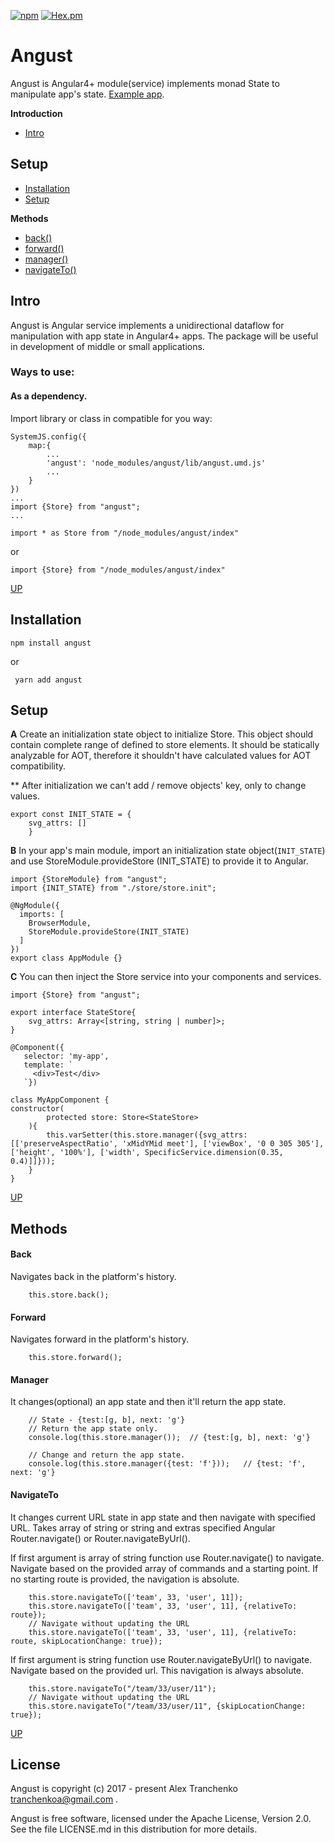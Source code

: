 [![npm](https://img.shields.io/npm/dw/localeval.svg)](https://github.com/sash-ua/angust)
[![Hex.pm](https://img.shields.io/hexpm/l/plug.svg)](https://github.com/sash-ua/angust)


# Angust

Angust is Angular4+ module(service) implements monad State to manipulate app's state. [Example app](https://github.com/sash-ua/gen_drift_monad-ts_a4).

**Introduction**
* [Intro](#intro)

## Setup
* [Installation](#installation)
* [Setup](#setup)

**Methods**
* [back()](#back)
* [forward()](#forward)
* [manager()](#manager)
* [navigateTo()](#navigateto)

## Intro

Angust is Angular service implements a unidirectional dataflow for manipulation with app state in Angular4+ apps. The package will be useful in development of middle or small applications.

### Ways to use:

#### As a dependency.

Import library or class in compatible for you way:
```
SystemJS.config({
	map:{
		...
		'angust': 'node_modules/angust/lib/angust.umd.js'
		...
	}
})
...
import {Store} from "angust";
...
```
```
import * as Store from "/node_modules/angust/index"
```
or
```
import {Store} from "/node_modules/angust/index"
```

[UP](#angust)

## Installation

```
npm install angust
```
or
```
 yarn add angust
```

## Setup

**A** Create an initialization state object to initialize Store. This object should contain complete range of defined
 to store elements. It should be statically analyzable for AOT, therefore it shouldn't have calculated values for AOT
 compatibility.
 
** After initialization we can't add / remove objects' key, only to change values.
```
export const INIT_STATE = {
	svg_attrs: []
	}
```
**B** In your app's main module, import an initialization state object(`INIT_STATE`) and use StoreModule.provideStore
(INIT_STATE) to provide it to Angular.
```
import {StoreModule} from "angust";
import {INIT_STATE} from "./store/store.init";

@NgModule({
  imports: [
    BrowserModule,
    StoreModule.provideStore(INIT_STATE)
  ]
})
export class AppModule {}
```
**C** You can then inject the Store service into your components and services.
 ```
 import {Store} from "angust";
 
 export interface StateStore{
     svg_attrs: Array<[string, string | number]>;
 }
 
 @Component({
	selector: 'my-app',
	template: `
	  <div>Test</div>
	`})
 
 class MyAppComponent {
 constructor(
         protected store: Store<StateStore>
     ){
         this.varSetter(this.store.manager({svg_attrs: [['preserveAspectRatio', 'xMidYMid meet'], ['viewBox', '0 0 305 305'], ['height', '100%'], ['width', SpecificService.dimension(0.35, 0.4)]]}));
     }
 }
 ```

[UP](#angust)

## Methods

#### Back
Navigates back in the platform's history.
```
	this.store.back();
```

#### Forward
Navigates forward in the platform's history.
```
	this.store.forward();
```

#### Manager
It changes(optional) an app state and then it'll return the app state.
```
	// State - {test:[g, b], next: 'g'}
	// Return the app state only.
	console.log(this.store.manager());  // {test:[g, b], next: 'g'}
	
	// Change and return the app state.
	console.log(this.store.manager({test: 'f'}));   // {test: 'f', next: 'g'}
```

#### NavigateTo
It changes current URL state in app state and then navigate with specified URL.
Takes array of string or string and extras specified Angular Router.navigate() or Router.navigateByUrl().

If first argument is array of string function use Router.navigate() to navigate. Navigate based on the provided array of commands and a starting point. If no starting route is provided, the navigation is absolute.
```
	this.store.navigateTo(['team', 33, 'user', 11]);
	this.store.navigateTo(['team', 33, 'user', 11], {relativeTo: route});
	// Navigate without updating the URL
	this.store.navigateTo(['team', 33, 'user', 11], {relativeTo: route, skipLocationChange: true});

```
If first argument is string function use Router.navigateByUrl() to navigate. Navigate based on the provided url. This navigation is always absolute.
```
	this.store.navigateTo("/team/33/user/11");
	// Navigate without updating the URL
	this.store.navigateTo("/team/33/user/11", {skipLocationChange: true});
```

[UP](#angust)

## License

Angust is copyright (c) 2017 - present Alex Tranchenko tranchenkoa@gmail.com .

Angust is free software, licensed under the Apache License, Version 2.0. See the file LICENSE.md in this distribution for more details.
